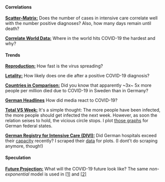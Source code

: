 #### Correlations

[**Scatter-Matrix:**](https://github.com/pschwede/covid19plots/blob/master/scatter_matrix.ipynb) Does the number of cases in intensive care correlate well with the number positive diagnoses? Also, how many days remain until death?

[**Correlate World Data:**](https://github.com/pschwede/covid19plots/blob/master/correlate.ipynb) Where in the world hits COVID-19 the hardest and why?

#### Trends

[**Reproduction:**](https://github.com/pschwede/covid19plots/blob/master/repro.ipynb) How fast is the virus spreading?

[**Letality:**](https://github.com/pschwede/covid19plots/blob/master/letality.ipynb) How likely does one die after a positive COVID-19 diagnosis?

[**Countries in Comparison:**](https://github.com/pschwede/covid19plots/blob/master/countries_in_comparison.ipynb) Did you know that apparently ~3x~ 5x more people per million died due to COVID-19 in Sweden than in Germany?

[**German Headlines**](https://github.com/pschwede/covid19plots/blob/master/topst_headlines.ipynb) How did media react to COVID-19?

[**Total VS Week:**](https://github.com/pschwede/covid19plots/blob/master/sum_vs_window.ipynb) It's a simple thought: The more people have been infected, the more people should get infected the next week. However, as soon the relation seises to hold, the vicious circle stops. I plot [those graphs](https://aatishb.com/covidtrends/) for German federal states.

[**German Registry for Intensive Care (DIVI):**](https://github.com/pschwede/covid19plots/blob/master/scrape_divi.ipynb) Did German hospitals exceed their [capacity](https://www.intensivregister.de/#/intensivregister) recently? I scraped their [data](https://raw.githubusercontent.com/pschwede/covid19plots/master/data/divi.tsv) for plots. (I dont't do scraping anymore, though!)

#### Speculation

[**Future Projection:**](https://github.com/pschwede/covid19plots/blob/master/projection.ipynb) What will the COVID-19 future look like? The same *non-exponential* model is used in [[1]](https://www.sciencedirect.com/science/article/pii/S1201971220303039) and [[2]](https://medium.com/analytics-vidhya/predicting-the-spread-of-covid-19-coronavirus-in-us-daily-updates-4de238ad8c26)
